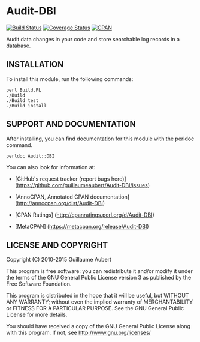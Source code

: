 Audit-DBI
========

[![Build Status](https://travis-ci.org/guillaumeaubert/Audit-DBI.svg?branch=master)](https://travis-ci.org/guillaumeaubert/Audit-DBI)
[![Coverage Status](https://coveralls.io/repos/guillaumeaubert/Audit-DBI/badge.svg?branch=master)](https://coveralls.io/r/guillaumeaubert/Audit-DBI?branch=master)
[![CPAN](https://img.shields.io/cpan/v/Audit-DBI.svg)](https://metacpan.org/release/Audit-DBI)

Audit data changes in your code and store searchable log records in a database.


INSTALLATION
------------

To install this module, run the following commands:

	perl Build.PL
	./Build
	./Build test
	./Build install


SUPPORT AND DOCUMENTATION
-------------------------

After installing, you can find documentation for this module with the
perldoc command.

	perldoc Audit::DBI


You can also look for information at:

 * [GitHub's request tracker (report bugs here)]
   (https://github.com/guillaumeaubert/Audit-DBI/issues)

 * [AnnoCPAN, Annotated CPAN documentation]
   (http://annocpan.org/dist/Audit-DBI)

 * [CPAN Ratings]
   (http://cpanratings.perl.org/d/Audit-DBI)

 * [MetaCPAN]
   (https://metacpan.org/release/Audit-DBI)


LICENSE AND COPYRIGHT
---------------------

Copyright (C) 2010-2015 Guillaume Aubert

This program is free software: you can redistribute it and/or modify it under
the terms of the GNU General Public License version 3 as published by the Free
Software Foundation.

This program is distributed in the hope that it will be useful, but WITHOUT ANY
WARRANTY; without even the implied warranty of MERCHANTABILITY or FITNESS FOR A
PARTICULAR PURPOSE. See the GNU General Public License for more details.

You should have received a copy of the GNU General Public License along with
this program. If not, see http://www.gnu.org/licenses/

